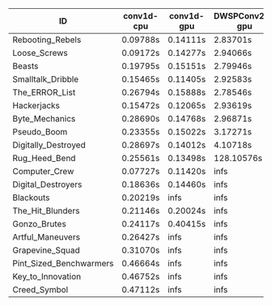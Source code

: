 |ID|conv1d-cpu|conv1d-gpu|DWSPConv2D-gpu|gemm-gpu|avg|
|-|-|-|-|-|-|
|Rebooting_Rebels|0.09788s|0.14111s|2.83701s|1.66004s|1.18401s|
|Loose_Screws|0.09172s|0.14277s|2.94066s|1.73830s|1.22836s|
|Beasts|0.19795s|0.15151s|2.79946s|1.85301s|1.25048s|
|Smalltalk_Dribble|0.15465s|0.11405s|2.92583s|1.85726s|1.26294s|
|The_ERROR_List|0.26794s|0.15888s|2.78546s|1.85913s|1.26785s|
|Hackerjacks|0.15472s|0.12065s|2.93619s|1.86124s|1.26820s|
|Byte_Mechanics|0.28690s|0.14768s|2.96871s|1.86189s|1.31630s|
|Pseudo_Boom|0.23355s|0.15022s|3.17271s|1.87806s|1.35864s|
|Digitally_Destroyed|0.28697s|0.14012s|4.10718s|2.41694s|1.73780s|
|Rug_Heed_Bend|0.25561s|0.13498s|128.10576s|4.32672s|33.20577s|
|Computer_Crew|0.07727s|0.11420s|infs|4.34689s|infs|
|Digital_Destroyers|0.18636s|0.14460s|infs|1.86729s|infs|
|Blackouts|0.20219s|infs|infs|1.67677s|infs|
|The_Hit_Blunders|0.21146s|0.20024s|infs|1.86875s|infs|
|Gonzo_Brutes|0.24117s|0.40415s|infs|4.32812s|infs|
|Artful_Maneuvers|0.26427s|infs|infs|4.37996s|infs|
|Grapevine_Squad|0.31070s|infs|infs|4.38936s|infs|
|Pint_Sized_Benchwarmers|0.46664s|infs|infs|4.39150s|infs|
|Key_to_Innovation|0.46752s|infs|infs|4.41257s|infs|
|Creed_Symbol|0.47112s|infs|infs|4.53303s|infs|
